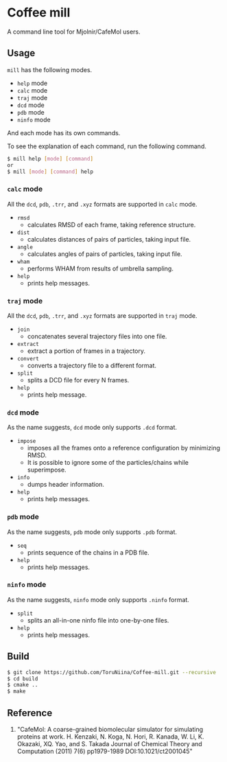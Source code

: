# Coffee mill

A command line tool for Mjolnir/CafeMol users.

## Usage

`mill` has the following modes.

- `help` mode
- `calc` mode
- `traj` mode
- `dcd` mode
- `pdb` mode
- `ninfo` mode

And each mode has its own commands.

To see the explanation of each command, run the following command.

```sh
$ mill help [mode] [command]
or
$ mill [mode] [command] help
```

### `calc` mode

All the `dcd`, `pdb`, `.trr`, and `.xyz` formats are supported in `calc` mode.

- `rmsd`
  - calculates RMSD of each frame, taking reference structure.
- `dist`
  - calculates distances of pairs of particles, taking input file.
- `angle`
  - calculates angles of pairs of particles, taking input file.
- `wham`
  - performs WHAM from results of umbrella sampling.
- `help`
  - prints help messages.

### `traj` mode

All the `dcd`, `pdb`, `.trr`, and `.xyz` formats are supported in `traj` mode.

- `join`
  - concatenates several trajectory files into one file.
- `extract`
  - extract a portion of frames in a trajectory.
- `convert`
  - converts a trajectory file to a different format.
- `split`
  - splits a DCD file for every N frames.
- `help`
  - prints help message.

### `dcd` mode

As the name suggests, `dcd` mode only supports `.dcd` format.

- `impose`
  - imposes all the frames onto a reference configuration by minimizing RMSD.
  - It is possible to ignore some of the particles/chains while superimpose.
- `info`
  - dumps header information.
- `help`
  - prints help messages.

### `pdb` mode

As the name suggests, `pdb` mode only supports `.pdb` format.

- `seq`
  - prints sequence of the chains in a PDB file.
- `help`
  - prints help messages.

### `ninfo` mode

As the name suggests, `ninfo` mode only supports `.ninfo` format.

- `split`
  - splits an all-in-one ninfo file into one-by-one files.
- `help`
  - prints help messages.

## Build

```sh
$ git clone https://github.com/ToruNiina/Coffee-mill.git --recursive
$ cd build
$ cmake ..
$ make
```

## Reference

1. "CafeMol: A coarse-grained biomolecular simulator for simulating proteins at work. H. Kenzaki, N. Koga, N. Hori, R. Kanada, W. Li, K. Okazaki, XQ. Yao, and S. Takada Journal of Chemical Theory and Computation (2011) 7(6) pp1979-1989 DOI:10.1021/ct2001045"
